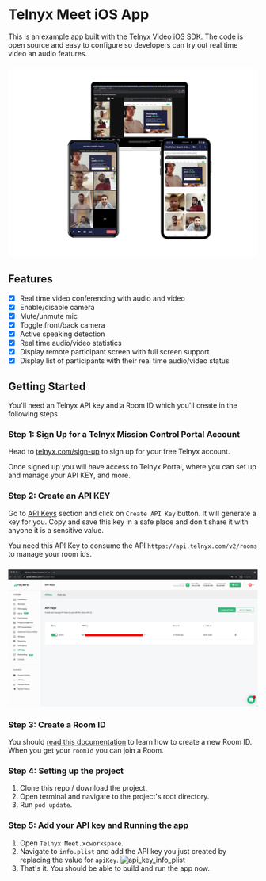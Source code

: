 # Telnyx Meet iOS App
This is an example app built with the [Telnyx Video iOS SDK](https://github.com/team-telnyx/telnyx-video-ios). The code is open source and easy to configure so developers can try out real time video an audio features.

### ![screenshot](screenshots/multiple-devices-running-app.png)

## Features
- [x] Real time video conferencing with audio and video
- [x] Enable/disable camera
- [x] Mute/unmute mic
- [x] Toggle front/back camera
- [x] Active speaking detection
- [x] Real time audio/video statistics
- [x] Display remote participant screen with full screen support
- [x] Display list of participants with their real time audio/video status

## Getting Started
You'll need an Telnyx API key and a Room ID which you'll create in the following steps.

### Step 1: Sign Up for a Telnyx Mission Control Portal Account

Head to [telnyx.com/sign-up](https://telnyx.com/sign-up) to sign up for your free Telnyx account.

Once signed up you will have access to Telnyx Portal, where you can set up and manage your API KEY, and more.


### Step 2: Create an API KEY

Go to [API Keys](https://portal.telnyx.com/#/app/api-keys) section and click on `Create API Key` button. It will generate a key for you. Copy and save this key in a safe place and don't share it with anyone it is a sensitive value.

You need this API Key to consume the API `https://api.telnyx.com/v2/rooms` to manage your room ids.

### ![create api key](screenshots/api-key.png)

### Step 3: Create a Room ID

You should [read this documentation](https://developers.telnyx.com/docs/api/v2/video/Rooms) to learn how to create a new Room ID. When you get your `roomId` you can join a Room.

### Step 4: Setting up the project

1. Clone this repo / download the project.
2. Open terminal and navigate to the project's root directory.
3. Run `pod update`.

### Step 5: Add your API key and Running the app

1. Open `Telnyx Meet.xcworkspace`.
2. Navigate to `info.plist` and add the API key you just created by replacing the value for `apiKey`.
![api_key_info_plist](https://user-images.githubusercontent.com/14951672/160592513-01a6f1ec-57af-49d1-b93c-f197317ca0f9.png)
3. That's it. You should be able to build and run the app now.
